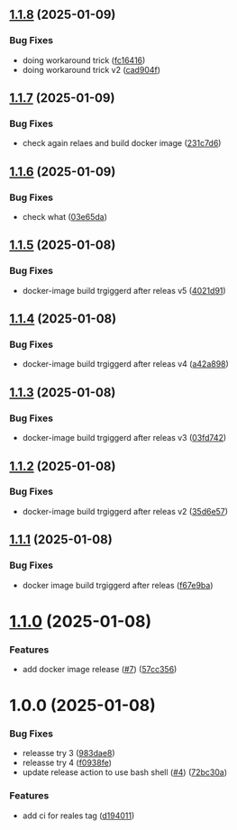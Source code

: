 ## [1.1.8](https://github.com/michael-hoffman-26/recipe-vault/compare/v1.1.7...v1.1.8) (2025-01-09)


### Bug Fixes

* doing workaround trick ([fc16416](https://github.com/michael-hoffman-26/recipe-vault/commit/fc16416ecbbd659003ed07f4ec3c1be31d382b36))
* doing workaround trick v2 ([cad904f](https://github.com/michael-hoffman-26/recipe-vault/commit/cad904fb1fb38111fbc4deeb3458562fcb1540ef))

## [1.1.7](https://github.com/michael-hoffman-26/recipe-vault/compare/v1.1.6...v1.1.7) (2025-01-09)


### Bug Fixes

* check again relaes and build docker image ([231c7d6](https://github.com/michael-hoffman-26/recipe-vault/commit/231c7d6500c66e1dda31370dfa3f576fe8eb604b))

## [1.1.6](https://github.com/michael-hoffman-26/recipe-vault/compare/v1.1.5...v1.1.6) (2025-01-09)


### Bug Fixes

* check what ([03e65da](https://github.com/michael-hoffman-26/recipe-vault/commit/03e65daceddeffee1766a4d4c91d4cefcd9f9610))

## [1.1.5](https://github.com/michael-hoffman-26/recipe-vault/compare/v1.1.4...v1.1.5) (2025-01-08)


### Bug Fixes

* docker-image build trgiggerd after releas v5 ([4021d91](https://github.com/michael-hoffman-26/recipe-vault/commit/4021d91c609369faf4dd8ca1235d768baa83581e))

## [1.1.4](https://github.com/michael-hoffman-26/recipe-vault/compare/v1.1.3...v1.1.4) (2025-01-08)


### Bug Fixes

* docker-image build trgiggerd after releas v4 ([a42a898](https://github.com/michael-hoffman-26/recipe-vault/commit/a42a898ec646a151046e14f9b5428397848330cc))

## [1.1.3](https://github.com/michael-hoffman-26/recipe-vault/compare/v1.1.2...v1.1.3) (2025-01-08)


### Bug Fixes

* docker-image build trgiggerd after releas v3 ([03fd742](https://github.com/michael-hoffman-26/recipe-vault/commit/03fd742487f945a5f0b8eeee78ba2bf6d8de0808))

## [1.1.2](https://github.com/michael-hoffman-26/recipe-vault/compare/v1.1.1...v1.1.2) (2025-01-08)


### Bug Fixes

* docker-image build trgiggerd after releas v2 ([35d6e57](https://github.com/michael-hoffman-26/recipe-vault/commit/35d6e5757025867f7188d9ea758cff04d9e4d1db))

## [1.1.1](https://github.com/michael-hoffman-26/recipe-vault/compare/v1.1.0...v1.1.1) (2025-01-08)


### Bug Fixes

* docker image build trgiggerd after releas ([f67e9ba](https://github.com/michael-hoffman-26/recipe-vault/commit/f67e9ba2399aa6163580708b88da9867ab56c86d))

# [1.1.0](https://github.com/michael-hoffman-26/recipe-vault/compare/v1.0.0...v1.1.0) (2025-01-08)


### Features

* add docker image release ([#7](https://github.com/michael-hoffman-26/recipe-vault/issues/7)) ([57cc356](https://github.com/michael-hoffman-26/recipe-vault/commit/57cc356fb3e4ec91c5e963d09dea8bc2cf45356f))

# 1.0.0 (2025-01-08)


### Bug Fixes

* releasse try 3 ([983dae8](https://github.com/michael-hoffman-26/recipe-vault/commit/983dae85922a20e4f429ded103a3cb4b5818b502))
* releasse try 4 ([f0938fe](https://github.com/michael-hoffman-26/recipe-vault/commit/f0938fefba7d2bc5f92daba8a2ec88be95247389))
* update release action to use bash shell ([#4](https://github.com/michael-hoffman-26/recipe-vault/issues/4)) ([72bc30a](https://github.com/michael-hoffman-26/recipe-vault/commit/72bc30a7a4a1ed3e6fd10a8f7cc542e573cc19a0))


### Features

* add ci for reales tag ([d194011](https://github.com/michael-hoffman-26/recipe-vault/commit/d1940115c6f3fda7b5c25fe9f28113dc789f77b5))
